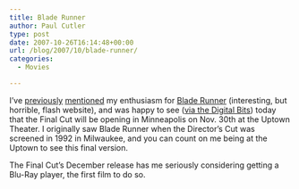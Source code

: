 ```yaml
---
title: Blade Runner
author: Paul Cutler
type: post
date: 2007-10-26T16:14:48+00:00
url: /blog/2007/10/blade-runner/
categories:
  - Movies

---
```

I&#8217;ve [previously][1] [mentioned][2] my enthusiasm for [Blade Runner][3] (interesting, but horrible, flash website), and was happy to see ([via the Digital Bits][4]) today that the Final Cut will be opening in Minneapolis on Nov. 30th at the Uptown Theater. I originally saw Blade Runner when the Director&#8217;s Cut was screened in 1992 in Milwaukee, and you can count on me being at the Uptown to see this final version.

The Final Cut&#8217;s December release has me seriously considering getting a Blu-Ray player, the first film to do so.

 [1]: http://www.paulcutler.org/blog/?p=787
 [2]: http://www.paulcutler.org/blog/?p=739
 [3]: http://bladerunnerthemovie.warnerbros.com/
 [4]: http://www.thedigitalbits.com/#kubrickprob